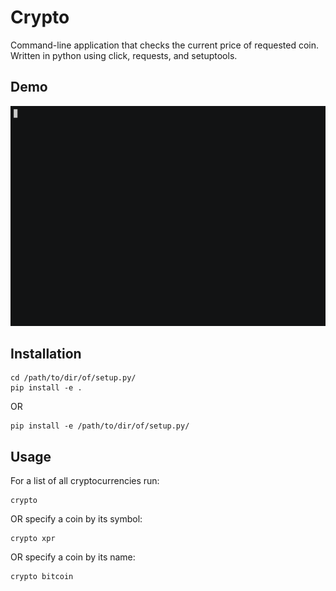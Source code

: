 # Crypto

Command-line application that checks the current price of requested coin.
Written in python using click, requests, and setuptools.

## Demo

[![](demo.gif)](https://asciinema.org/a/154591?speed=1.7)


## Installation

```
cd /path/to/dir/of/setup.py/
pip install -e .
```

OR

```
pip install -e /path/to/dir/of/setup.py/
```

## Usage

For a list of all cryptocurrencies run:
```
crypto
```

OR specify a coin by its symbol:
```
crypto xpr
```

OR specify a coin by its name:
```
crypto bitcoin
```
